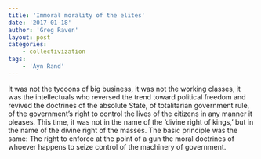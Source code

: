 ```yaml
---
title: 'Immoral morality of the elites'
date: '2017-01-18'
author: 'Greg Raven'
layout: post
categories:
    - collectivization
tags:
    - 'Ayn Rand'
---
```


It was not the tycoons of big business, it was not the working classes, it was the intellectuals who reversed the trend toward political freedom and revived the doctrines of the absolute State, of totalitarian government rule, of the government’s right to control the lives of the citizens in any manner it pleases. This time, it was not in the name of the ‘divine right of kings,’ but in the name of the divine right of the masses. The basic principle was the same: The right to enforce at the point of a gun the moral doctrines of whoever happens to seize control of the machinery of government.